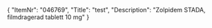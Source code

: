 {
  "ItemNr": "046769",
  "Title": "test",
  "Description": "Zolpidem STADA, filmdragerad tablett 10 mg"
}